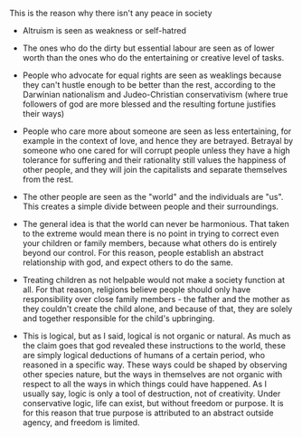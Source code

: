 This is the reason why there isn't any peace in society

- Altruism is seen as weakness or self-hatred
- The ones who do the dirty but essential labour are seen as of lower worth than the ones who do the entertaining or creative level of tasks.
- People who advocate for equal rights are seen as weaklings because they can't hustle enough to be better than the rest, according to the Darwinian nationalism and Judeo-Christian conservativism (where true followers of god are more blessed and the resulting fortune justifies their ways)
- People who care more about someone are seen as less entertaining, for example in the context of love, and hence they are betrayed. Betrayal by someone who one cared for will corrupt people unless they have a high tolerance for suffering and their rationality still values the happiness of other people, and they will join the capitalists and separate themselves from the rest.
- The other people are seen as the "world" and the individuals are "us". This creates a simple divide between people and their surroundings.
- The general idea is that the world can never be harmonious. That taken to the extreme would mean there is no point in trying to correct even your children or family members, because what others do is entirely beyond our control. For this reason, people establish an abstract relationship with god, and expect others to do the same.
- Treating children as not helpable would not make a society function at all. For that reason, religions believe people should only have responsibility over close family members - the father and the mother as they couldn't create the child alone, and because of that, they are solely and together responsible for the child's upbringing.

- This is logical, but as I said, logical is not organic or natural. As much as the claim goes that god revealed these instructions to the world, these are simply logical deductions of humans of a certain period, who reasoned in a specific way. These ways could be shaped by observing other species nature, but the ways in themselves are not organic with respect to all the ways in which things could have happened. As I usually say, logic is only a tool of destruction, not of creativity. Under conservative logic, life can exist, but without freedom or purpose. It is for this reason that true purpose is attributed to an abstract outside agency, and freedom is limited.